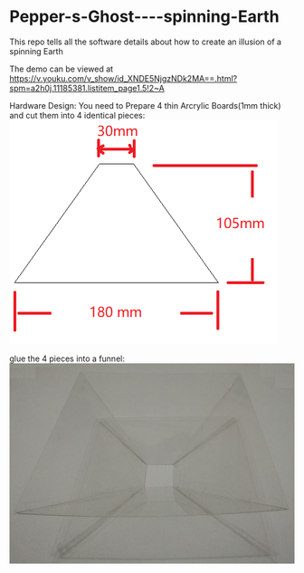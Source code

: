 # Pepper-s-Ghost----spinning-Earth
This repo tells all the software details about how to create an illusion of a spinning Earth

The demo can be viewed at https://v.youku.com/v_show/id_XNDE5NjgzNDk2MA==.html?spm=a2h0j.11185381.listitem_page1.5!2~A

Hardware Design:
You need to Prepare 4 thin Arcrylic Boards(1mm thick) and cut them into 4 identical pieces:
![Mirror Geometry](https://github.com/suncezhouyu/Pepper-s-Ghost----spinning-Earth/blob/master/8.png)

glue the 4 pieces into a funnel:
![funnel](https://github.com/suncezhouyu/Pepper-s-Ghost----spinning-Earth/blob/master/funnel.jpg)
